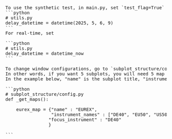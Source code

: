 <pre>

To use the synthetic test, in main.py, set `test_flag=True` and in `utils.py` set 
```python 
# utils.py
delay_datetime = datetime(2025, 5, 6, 9)
```
For real-time, set

```python 
# utils.py
delay_datetime = datetime_now 
```

To change window configurations, go to `subplot_structure/config.py` and create a dictionary for each subplot.
In other words, if you want 5 subplots, you will need 5 map variables e.g. map1 = {"name" : ...}, map2 = {"name" : ...}, ..
In the example below, "name" is the subplot title, "instrument_names" to be plotted as in instrument names and the close time of the "focus_instrument" is the time the chart will start at.

```python
# subplot_structure/config.py
def _get_maps():

    eurex_map = {"name" : "EUREX",
                 "instrument_names" : ["DE40", "EU50", "US500", "UK100", "EURUSD", "COPPER"],
                "focus_instrument" : "DE40"
                }

```
<pre>